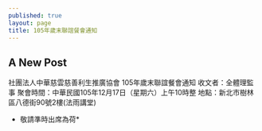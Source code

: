 ```yaml
---
published: true
layout: page
title: 105年歲末聯誼餐會通知
---
```

## A New Post

社團法人中華慈雲慈善利生推廣協會
105年歲末聯誼餐會通知
收文者：全體理監事
聚會時間：中華民國105年12月17日（星期六）上午10時整
地點：新北市樹林區八德街90號2樓(法雨講堂)
* 敬請準時出席為荷*
